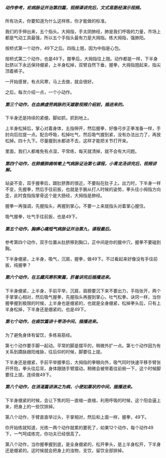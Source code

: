 ##### 动作参考，疟病脉证并治第四篇，视频课讲完后，文式易筋经演示视频。

所有功夫，你要知道为什么这样练，你才能做的标准。

我们的手伸出来，五个指头。大拇指，手太阴肺经，肺是我们呼吸的力量，市场上都是气动工具最强，所以五个手指头最有力是大拇指。练大拇指，强肺阳。

按桥式第一个动作，49下之后。四指上翘，因为中指是心包。

按桥式第二个动作，也是49下。握拳后，大拇指往上翘。动作都是一样，下半身肚脐以下永远保持绷紧，上半身松掉，双臂自然下垂，握拳，大拇指翘起来，指尖顶着裤子。

一开始感冒，有点风寒，马上去做，就会很好。

之后，每次介绍一点，一个小动作。

##### 第三个动作，在血痹虚劳病脉的天雄散视频介绍前，插进来的。

下半身还是持续的紧绷，脚如抓，抓到地上。

上半身松掉后，掌心对着身体，五指伸开，然后握拳，好像弓步正拳准备一样，手肘向后拉提一点。配合呼吸，松掉吐气，然后吸气握到紧，没有办法出力了，再放松掉。四十九下。尽量握到水都进不去，这样才能把关节打开来。

里面，我们人都难免有点湿，平常练，每天就清掉，就不会有大问题。

##### 第四个动作，在肺痿肺痈咳嗽上气病脉证治第七课程，小青龙汤讲完后，视频讲解。

站姿不变，双手握拳后，跟肚脐靠的很近，不要贴在肚子上。出力时，下半身一样不变，先握拳，然后手往前扳，也就是手腕从打人时候的姿势，拳头往小拇指方向歪，此时食指指掌骨这个是大肠经，大拇指是肺经。

握拳一再强调，先握指头，再握到掌心。不要一上来就指头对着掌心握住。

吸气握拳，吐气手往前扳，也是49下。

##### 第五个动作，胸痹心痛短气病脉证并治第九，课程最后。

参考第四个动作，双手位置从肚脐移到胸口，正中间是你的膻中穴，握拳不要碰到胸。

下半身绷紧，上半身，吸气，沉肩，握拳，做49下。不过看起来好像没有手往前扳，纯握拳？

##### 第六个动作，在五藏风寒积聚篇，肝着讲完后插播进来。

下半身绷紧，上半身，手前平举，沉肩，肩膀要沉下来不要出力，手指张开，两个手掌掌心相对，然后吸气握拳，先握指头再握到掌心，吐气松拳。诀窍一样，当你握拳握到极限的时候，上半身也是绷紧的，也就是全身绷紧，松掉拳头后，只有上半身松掉，下半身还是绷紧的。也是49下。

##### 第七个动作，在痰饮篇讲十枣汤中间，插播进来。

为了避免身体有留饮，多练易筋经。

第七个动作要手脚一起动。平常的脚是摆平的，稍微外扩一点。第七个动作因为有关系到蹻脉跟阳维脉，往后仰的时候，脚要往上提。

下半身还是绷紧，手前平举握拳后，大拇指的拳眼向外，吸气同时快速平移手臂张开怀抱，拳头往后背，身体跟随手臂摆动，稍微会被带着往前俯一下，这个时候脚要往上提。连续做49下。

##### 第八个动作，在消渴篇讲淋之为病，小便如粟状的中间，插播进来。

下半身绷紧的时候，会让下焦的阳一直缩一直缩，利用呼吸的时候，这个阳会逼上来，把身上的一些饮排掉。

第八个动作，手臂直直举过头，手掌相对，然后和上面一样，握拳，49下。

你开始练就知道，光练一两个动作就累的要死了，如果12个动作，每个动作49下，一气呵成练完，你功夫已经很高了。

第八个动作，当你握拳握到底，是全身绷紧的，松开拳头，是上半身松开，下半身还是绷紧的。这时候就会把身上的浊物，支饮，留饮全部排掉。